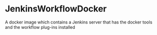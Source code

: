 # JenkinsWorkflowDocker
A docker image which contains a Jenkins server that has the docker tools and the workflow plug-ins installed
